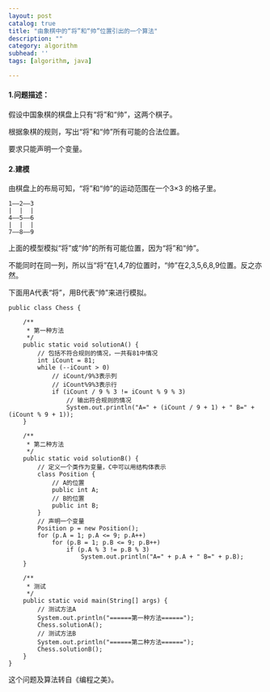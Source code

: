 ```yaml
---
layout: post
catalog: true
title: "由象棋中的“将”和“帅”位置引出的一个算法"
description: ""
category: algorithm
subhead: ''
tags: [algorithm, java]

---
```


#### 1.问题描述：
假设中国象棋的棋盘上只有“将”和“帅”，这两个棋子。

根据象棋的规则，写出“将”和“帅”所有可能的合法位置。

要求只能声明一个变量。
 
#### 2.建模
由棋盘上的布局可知，“将”和“帅”的运动范围在一个3×3
的格子里。

    1——2——3
    |  |  |
    4——5——6
    |  |  |
    7——8——9
上面的模型模拟“将”或“帅”的所有可能位置，因为“将”和“帅”。

不能同时在同一列，所以当“将”在1,4,7的位置时，“帅”在2,3,5,6,8,9位置。反之亦然。

下面用A代表“将”，用B代表“帅”来进行模拟。
 
 
    public class Chess {

        /**
         * 第一种方法
         */
        public static void solutionA() {
            // 包括不符合规则的情况，一共有81中情况
            int iCount = 81;
            while (--iCount > 0)
                // iCount/9%3表示列
                // iCount%9%3表示行
                if (iCount / 9 % 3 != iCount % 9 % 3)
                    // 输出符合规则的情况
                    System.out.println("A=" + (iCount / 9 + 1) + " B=" + (iCount % 9 + 1));
        }

        /**
         * 第二种方法
         */
        public static void solutionB() {
            // 定义一个类作为变量，C中可以用结构体表示
            class Position {
                // A的位置
                public int A;
                // B的位置
                public int B;
            }
            // 声明一个变量
            Position p = new Position();
            for (p.A = 1; p.A <= 9; p.A++)
                for (p.B = 1; p.B <= 9; p.B++)
                    if (p.A % 3 != p.B % 3)
                        System.out.println("A=" + p.A + " B=" + p.B);
        }

        /**
         * 测试
         */
        public static void main(String[] args) {
            // 测试方法A
            System.out.println("======第一种方法======");
            Chess.solutionA();
            // 测试方法B
            System.out.println("======第二种方法======");
            Chess.solutionB();
        }
    }
 
这个问题及算法转自《编程之美》。


